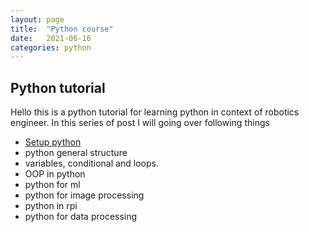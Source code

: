 ```yaml
---
layout: page
title:  "Python course"
date:   2021-06-16
categories: python
---
```


## Python tutorial

Hello this is a python tutorial for learning python in context of robotics engineer.
In this series of post I will going over following things
- [Setup python](python/Introduction.md)
- python general structure
- variables, conditional and loops.
- OOP in python
- python for ml
- python for image processing
- python in rpi
- python for data processing

